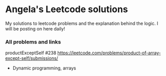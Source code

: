 # Angela's Leetcode solutions

My solutions to leetcode problems and the explanation behind the logic. I will be posting on here daily!

### All problems and links

productExceptSelf #238 https://leetcode.com/problems/product-of-array-except-self/submissions/
 - Dynamic programming, arrays
